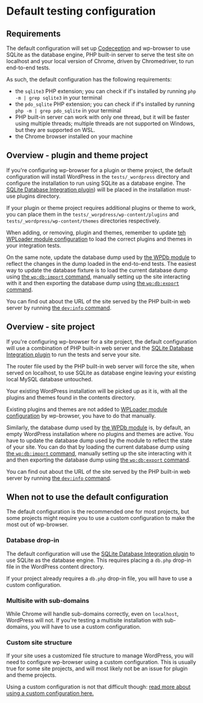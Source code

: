 # Default testing configuration

## Requirements

The default configuration will set up [Codeception][1] and wp-browser to use SQLite as the database engine, PHP built-in
server to serve the test site on localhost and your local version of Chrome, driven by Chromedriver, to run end-to-end
tests.

As such, the default configuration has the following requirements:

* the `sqlite3` PHP extension; you can check if if's installed by running `php -m | grep sqlite3` in your terminal
* the `pdo_sqlite` PHP extension; you can check if if's installed by running `php -m | grep pdo_sqlite` in your terminal
* PHP built-in server can work with only one thread, but it will be faster using multiple threads; multiple threads are
  not supported on Windows, but they are supported on WSL.
* the Chrome browser installed on your machine

## Overview - plugin and theme project

If you're configuring wp-browser for a plugin or theme project, the default configuration will install WordPress in
the `tests/_wordpress` directory and configure the installation to run using SQLite as a database engine.
The [SQLite Database Integration plugin][2]) will be placed in the installation must-use plugins directory.

If your plugin or theme project requires additional plugins or theme to work, you can place them in
the `tests/_worpdress/wp-content/plugins` and `tests/_wordpress/wp-content/themes` directories respectively.

When adding, or removing, plugin and themes, remember to
update [teh WPLoader module configuration](modules/WPLoader.md#configuration) to load the correct plugins and themes in
your integration tests.

On the same note, update the database dump used by [the WPDb module](modules/WPDb.md#configuration) to reflect the
changes in the dump loaded in the end-to-end tests.
The easiest way to update the database fixture is to load the current database dump
using [the `wp:db:import` command](commands.md#wpdbimport), manually setting up the site interacting with it and then
exporting the database dump using [the `wp:db:export` command](commands.md#wpdbexport).

You can find out about the URL of the site served by the PHP built-in web server by
running [the `dev:info` command](commands.md#devinfo).

## Overview - site project

If you're configuring wp-browser for a site project, the default configuration will use a combination of PHP built-in
web server and the [SQLite Database Integration plugin][2] to run the tests and serve your site.

The router file used by the PHP built-in web server will force the site, when served on localhost, to use SQLite as
database engine leaving your existing local MySQL database untouched.

Your existing WordPress installation will be picked up as it is, with all the plugins and themes found in the contents
directory.

Existing plugins and themes are not added to [WPLoader module configuration](modules/WPLoader.md#configuration) by
wp-browser, you have to do that manually.

Similarly, the database dump used by [the WPDb module](modules/WPDb.md#configuration) is, by default, an empty WordPress
installation where no plugins and themes are active.
You have to update the database dump used by the module to reflect the state of your site.
You can do that by loading the current database dump using [the `wp:db:import` command](commands.md#wpdbimport),
manually setting up the site interacting with it and then
exporting the database dump using [the `wp:db:export` command](commands.md#wpdbexport).

You can find out about the URL of the site served by the PHP built-in web server by
running [the `dev:info` command](commands.md#devinfo).

## When not to use the default configuration

The default configuration is the recommended one for most projects, but some projects might require you to use a custom
configuration to make the most out of wp-browser.

### Database drop-in

The default configuration will use the [SQLite Database Integration plugin][2] to use SQLite as the database engine.
This requires placing a `db.php` drop-in file in the WordPress content directory.

If your project already requires a `db.php` drop-in file, you will have to use a custom configuration.

### Multisite with sub-domains

While Chrome will handle sub-domains correctly, even on `localhost`, WordPress will not.
If you're testing a multisite installation with sub-domains, you will have to use a custom configuration.

### Custom site structure

If your site uses a customized file structure to manage WordPress, you will need to configure wp-browser using a custom
configuration.
This is usually true for some site projects, and will most likely not be an issue for plugin and theme projects.

Using a custom configuration is not that difficult
though: [read more about using a custom configuration here.](custom-configuration.md)

[1]: https://codeception.com/

[2]: https://wordpress.org/plugins/sqlite-database-integration/
